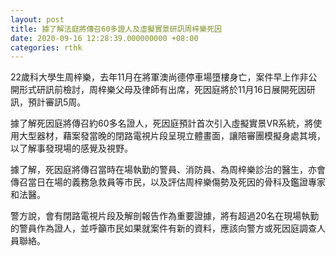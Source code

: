 ```yaml
---
layout: post
title: 據了解法庭將傳召60多證人及虛擬實景研訊周梓樂死因
date: 2020-09-16 12:28:39.000000000 +08:00
categories: rthk
---
```


22歲科大學生周梓樂，去年11月在將軍澳尚德停車場墮樓身亡，案件早上作非公開形式研訊前檢討，周梓樂父母及律師有出席，死因庭將於11月16日展開死因研訊，預計審訊5周。

據了解死因庭將傳召約60多名證人，死因庭預計首次引入虛擬實景VR系統，將使用大型器材，藉案發當晚的閉路電視片段呈現立體畫面，讓陪審團模擬身處其境，以了解事發現場的感覺及視野。

據了解，死因庭將傳召當時在場執勤的警員、消防員、為周梓樂診治的醫生，亦會傳召當日在場的義務急救員等市民，以及評估周梓樂傷勢及死因的骨科及鑑證專家和法醫。

警方說，會有閉路電視片段及解剖報告作為重要證據，將有超過20名在現場執勤的警員作為證人，並呼籲巿民如果就案件有新的資料，應該向警方或死因庭調查人員聯絡。
